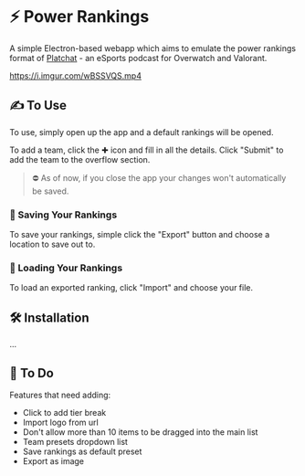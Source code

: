 # ⚡️ Power Rankings
A simple Electron-based webapp which aims to emulate the power rankings format of [Platchat](https://www.youtube.com/c/PlatChatVALORANT) - an eSports podcast for Overwatch and Valorant.

https://i.imgur.com/wBSSVQS.mp4

## ✍️ To Use
To use, simply open up the app and a default rankings will be opened.

To add a team, click the ✚ icon and fill in all the details. Click "Submit" to add the team to the overflow section.

> ⛔️ As of now, if you close the app your changes won't automatically be saved.

### 💾 Saving Your Rankings
To save your rankings, simple click the "Export" button and choose a location to save out to.

### 📂 Loading Your Rankings
To load an exported ranking, click "Import" and choose your file.

## 🛠 Installation
...

## 📝 To Do
Features that need adding:
- Click to add tier break
- Import logo from url
- Don't allow more than 10 items to be dragged into the main list
- Team presets dropdown list
- Save rankings as default preset
- Export as image
